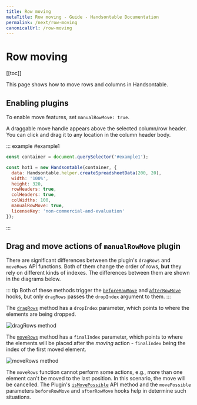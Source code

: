 ```yaml
---
title: Row moving
metaTitle: Row moving - Guide - Handsontable Documentation
permalink: /next/row-moving
canonicalUrl: /row-moving
---
```


# Row moving

[[toc]]

This page shows how to move rows and columns in Handsontable.

## Enabling plugins

To enable move features, set `manualRowMove: true`.

A draggable move handle appears above the selected column/row header. You can click and drag it to any location in the column header body.

::: example #example1
```js
const container = document.querySelector('#example1');

const hot1 = new Handsontable(container, {
  data: Handsontable.helper.createSpreadsheetData(200, 20),
  width: '100%',
  height: 320,
  rowHeaders: true,
  colHeaders: true,
  colWidths: 100,
  manualRowMove: true,
  licenseKey: 'non-commercial-and-evaluation'
});
```
:::

## Drag and move actions of `manualRowMove` plugin

There are significant differences between the plugin's `dragRows` and `moveRows` API functions. Both of them change the order of rows, **but** they rely on different kinds of indexes. The differences between them are shown in the diagrams below. 

::: tip
Both of these methods trigger the [`beforeRowMove`](api/pluginHooks.md#beforerowmove) and [`afterRowMove`](api/pluginHooks.md#afterrowmove) hooks, but only `dragRows` passes the `dropIndex` argument to them.
:::

The [`dragRows`](api/plugins/manualRowMove/manualRowMove.md#dragrows) method has a `dropIndex` parameter, which points to where the elements are being dropped.

![dragRows method](/docs/img/drag_action.svg)


The [`moveRows`](api/plugins/manualRowMove/manualRowMove.md#moverows) method has a `finalIndex` parameter, which points to where the elements will be placed after the _moving_ action - `finalIndex` being the index of the first moved element.

![moveRows method](/docs/img/move_action.svg)

The `moveRows` function cannot perform some actions, e.g., more than one element can't be moved to the last position. In this scenario, the move will be cancelled. The Plugin's [`isMovePossible`](api/plugins/manualRowMove/manualRowMove.md#ismovepossible) API method and the `movePossible` parameters `beforeRowMove` and `afterRowMove` hooks help in determine such situations.
